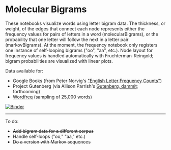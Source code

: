 # Molecular Bigrams
These notebooks visualize words using letter bigram data. The thickness, or weight, of the edges that connect each node represents either the frequency values for pairs of letters in a word (molecularBigrams), or the probability that one letter will follow the next in a letter pair (markovBigrams). At the moment, the frequency notebook only registers one instance of self-looping bigrams ("oo", "aa", etc.). Node layout for frequency values is handled automatically with Fruchterman-Reingold; bigram probabilities are visualized with linear plots.

Data available for:

* Google Books (from Peter Norvig's ["English Letter Frequency Counts"](https://norvig.com/mayzner.html))
* Project Gutenberg (via Allison Parrish's [Gutenberg, dammit](https://github.com/aparrish/gutenberg-dammit); forthcoming)
* [Wordfreq](https://github.com/LuminosoInsight/wordfreq) (sampling of 25,000 words)

[![Binder](https://mybinder.org/badge_logo.svg)](https://gesis.mybinder.org/binder/v2/gh/t-shoemaker/molecular-bigrams/346812623712f78e93ebfc759ee369e43058c108)

- - -

To do:
* ~~Add bigram data for a different corpus~~
* Handle self-loops ("oo," "aa," etc.)
* ~~Do a version with Markov sequences~~
